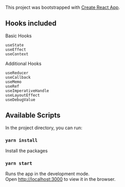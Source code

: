 This project was bootstrapped with [Create React App](https://github.com/facebook/create-react-app).

## Hooks included

Basic Hooks

    useState
    useEffect
    useContext

Additional Hooks

    useReducer
    useCallback
    useMemo
    useRef
    useImperativeHandle
    useLayoutEffect
    useDebugValue


## Available Scripts

In the project directory, you can run:

### `yarn install`

Install the packages

### `yarn start`

Runs the app in the development mode.<br />
Open [http://localhost:3000](http://localhost:3000) to view it in the browser.

